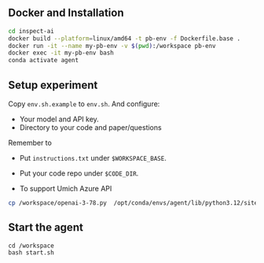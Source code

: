## Docker and Installation 
```bash
cd inspect-ai
docker build --platform=linux/amd64 -t pb-env -f Dockerfile.base .
docker run -it --name my-pb-env -v $(pwd):/workspace pb-env
docker exec -it my-pb-env bash
conda activate agent
```

## Setup experiment
Copy `env.sh.example` to `env.sh`. 
And configure:
- Your model and API key.
- Directory to your code and paper/questions

Remember to 
- Put `instructions.txt` under `$WORKSPACE_BASE`.
- Put your code repo under `$CODE_DIR`.

- To support Umich Azure API
```bash
cp /workspace/openai-3-78.py  /opt/conda/envs/agent/lib/python3.12/site-packages/inspect_ai/model/_providers/openai.py

```

## Start the agent

```
cd /workspace
bash start.sh
```



